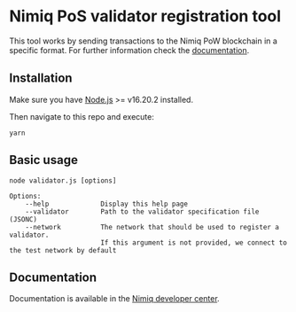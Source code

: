 # Nimiq PoS validator registration tool

This tool works by sending transactions to the Nimiq PoW blockchain in a specific
format. For further information check the [documentation](#documentation).

## Installation

Make sure you have [Node.js](https://nodejs.org) >= v16.20.2 installed.

Then navigate to this repo and execute:
```
yarn
```

## Basic usage

```
node validator.js [options]

Options:
    --help             Display this help page
    --validator        Path to the validator specification file (JSONC)
    --network          The network that should be used to register a validator. 
                       If this argument is not provided, we connect to the test network by default
```

## Documentation

Documentation is available in the [Nimiq developer center](https://www.nimiq.com/developers/build/migration-guide).